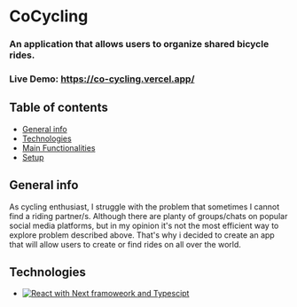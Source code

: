 # CoCycling

### An application that allows users to organize shared bicycle rides.

### Live Demo: https://co-cycling.vercel.app/

## Table of contents

- [General info](#general-info)
- [Technologies](#technologies)
- [Main Functionalities](#main-functionalities)
- [Setup](#setup)

## General info

As cycling enthusiast, I struggle with the problem that sometimes I cannot find a riding partner/s. Although there are planty of groups/chats on popular social media platforms, but in my opinion it's not the most efficient way to explore problem described above. That's why i decided to create an app that will allow users to create or find rides on all over the world.

## Technologies

- [![React with Next framoweork and Typescipt](https://skillicons.dev/icons?i=react,nextjs,ts)](https://skillicons.dev)
